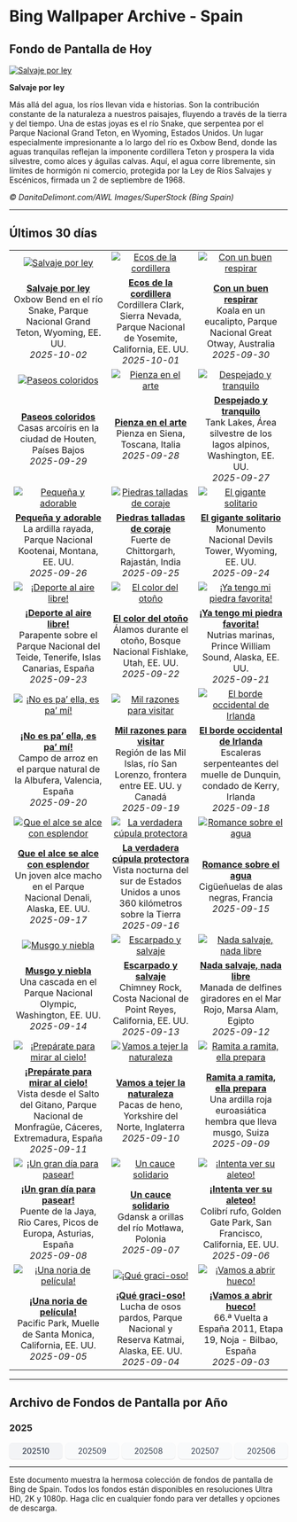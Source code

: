 # Bing Wallpaper Archive - Spain

## Fondo de Pantalla de Hoy

[![Salvaje por ley](https://www.bing.com/th?id=OHR.OxbowBend_ES-ES2093724420_UHD.jpg&pid=hp&w=2560)](https://bing.codexun.com/es/detail/20251002)

**Salvaje por ley**

Más allá del agua, los ríos llevan vida e historias. Son la contribución constante de la naturaleza a nuestros paisajes, fluyendo a través de la tierra y del tiempo. Una de estas joyas es el río Snake, que serpentea por el Parque Nacional Grand Teton, en Wyoming, Estados Unidos. Un lugar especialmente impresionante a lo largo del río es Oxbow Bend, donde las aguas tranquilas reflejan la imponente cordillera Teton y prospera la vida silvestre, como alces y águilas calvas. Aquí, el agua corre libremente, sin límites de hormigón ni comercio, protegida por la Ley de Ríos Salvajes y Escénicos, firmada un 2 de septiembre de 1968.

*© DanitaDelimont.com/AWL Images/SuperStock (Bing Spain)*

---

## Últimos 30 días

| | | |
|:---:|:---:|:---:|
| [![Salvaje por ley](https://www.bing.com/th?id=OHR.OxbowBend_ES-ES2093724420_UHD.jpg&pid=hp&w=2560)](https://bing.codexun.com/es/detail/20251002) | [![Ecos de la cordillera](https://www.bing.com/th?id=OHR.YosemiteClark_ES-ES0823562766_UHD.jpg&pid=hp&w=2560)](https://bing.codexun.com/es/detail/20251001) | [![Con un buen respirar](https://www.bing.com/th?id=OHR.EucalyptusKoala_ES-ES0797719606_UHD.jpg&pid=hp&w=2560)](https://bing.codexun.com/es/detail/20250930) | 
| **[Salvaje por ley](https://bing.codexun.com/es/detail/20251002)**<br>Oxbow Bend en el río Snake, Parque Nacional Grand Teton, Wyoming, EE. UU.<br>*2025-10-02* | **[Ecos de la cordillera](https://bing.codexun.com/es/detail/20251001)**<br>Cordillera Clark, Sierra Nevada, Parque Nacional de Yosemite, California, EE. UU.<br>*2025-10-01* | **[Con un buen respirar](https://bing.codexun.com/es/detail/20250930)**<br>Koala en un eucalipto, Parque Nacional Great Otway, Australia<br>*2025-09-30* | 
| [![Paseos coloridos](https://www.bing.com/th?id=OHR.HoutenHouses_ES-ES0772668707_UHD.jpg&pid=hp&w=2560)](https://bing.codexun.com/es/detail/20250929) | [![Pienza en el arte](https://www.bing.com/th?id=OHR.PienzaItaly_ES-ES1965715400_UHD.jpg&pid=hp&w=2560)](https://bing.codexun.com/es/detail/20250928) | [![Despejado y tranquilo](https://www.bing.com/th?id=OHR.TankLakes_ES-ES1860818071_UHD.jpg&pid=hp&w=2560)](https://bing.codexun.com/es/detail/20250927) | 
| **[Paseos coloridos](https://bing.codexun.com/es/detail/20250929)**<br>Casas arcoíris en la ciudad de Houten, Países Bajos<br>*2025-09-29* | **[Pienza en el arte](https://bing.codexun.com/es/detail/20250928)**<br>Pienza en Siena, Toscana, Italia<br>*2025-09-28* | **[Despejado y tranquilo](https://bing.codexun.com/es/detail/20250927)**<br>Tank Lakes, Área silvestre de los lagos alpinos, Washington, EE. UU.<br>*2025-09-27* | 
| [![Pequeña y adorable](https://www.bing.com/th?id=OHR.AutumnChipmunk_ES-ES0673938292_UHD.jpg&pid=hp&w=2560)](https://bing.codexun.com/es/detail/20250926) | [![Piedras talladas de coraje](https://www.bing.com/th?id=OHR.FortChittorgarh_ES-ES0644530390_UHD.jpg&pid=hp&w=2560)](https://bing.codexun.com/es/detail/20250925) | [![El gigante solitario](https://www.bing.com/th?id=OHR.BearLodge_ES-ES0617575565_UHD.jpg&pid=hp&w=2560)](https://bing.codexun.com/es/detail/20250924) | 
| **[Pequeña y adorable](https://bing.codexun.com/es/detail/20250926)**<br>La ardilla rayada, Parque Nacional Kootenai, Montana, EE. UU.<br>*2025-09-26* | **[Piedras talladas de coraje](https://bing.codexun.com/es/detail/20250925)**<br>Fuerte de Chittorgarh, Rajastán, India<br>*2025-09-25* | **[El gigante solitario](https://bing.codexun.com/es/detail/20250924)**<br>Monumento Nacional Devils Tower, Wyoming, EE. UU.<br>*2025-09-24* | 
| [![¡Deporte al aire libre!](https://www.bing.com/th?id=OHR.SportWeekTeide_ES-ES0590010437_UHD.jpg&pid=hp&w=2560)](https://bing.codexun.com/es/detail/20250923) | [![El color del otoño](https://www.bing.com/th?id=OHR.AspenEquinox_ES-ES0554126679_UHD.jpg&pid=hp&w=2560)](https://bing.codexun.com/es/detail/20250922) | [![¡Ya tengo mi piedra favorita!](https://www.bing.com/th?id=OHR.IceOtters_ES-ES0527606822_UHD.jpg&pid=hp&w=2560)](https://bing.codexun.com/es/detail/20250921) | 
| **[¡Deporte al aire libre!](https://bing.codexun.com/es/detail/20250923)**<br>Parapente sobre el Parque Nacional del Teide, Tenerife, Islas Canarias, España<br>*2025-09-23* | **[El color del otoño](https://bing.codexun.com/es/detail/20250922)**<br>Álamos durante el otoño, Bosque Nacional Fishlake, Utah, EE. UU.<br>*2025-09-22* | **[¡Ya tengo mi piedra favorita!](https://bing.codexun.com/es/detail/20250921)**<br>Nutrias marinas, Prince William Sound, Alaska, EE. UU.<br>*2025-09-21* | 
| [![¡No es pa’ ella, es pa’ mí!](https://www.bing.com/th?id=OHR.PaellaDay_ES-ES0490054669_UHD.jpg&pid=hp&w=2560)](https://bing.codexun.com/es/detail/20250920) | [![Mil razones para visitar](https://www.bing.com/th?id=OHR.ThousandIslands_ES-ES0457398976_UHD.jpg&pid=hp&w=2560)](https://bing.codexun.com/es/detail/20250919) | [![El borde occidental de Irlanda](https://www.bing.com/th?id=OHR.DunquinIreland_ES-ES8742460168_UHD.jpg&pid=hp&w=2560)](https://bing.codexun.com/es/detail/20250918) | 
| **[¡No es pa’ ella, es pa’ mí!](https://bing.codexun.com/es/detail/20250920)**<br>Campo de arroz en el parque natural de la Albufera, Valencia, España<br>*2025-09-20* | **[Mil razones para visitar](https://bing.codexun.com/es/detail/20250919)**<br>Región de las Mil Islas, río San Lorenzo, frontera entre EE. UU. y Canadá<br>*2025-09-19* | **[El borde occidental de Irlanda](https://bing.codexun.com/es/detail/20250918)**<br>Escaleras serpenteantes del muelle de Dunquin, condado de Kerry, Irlanda<br>*2025-09-18* | 
| [![Que el alce se alce con esplendor](https://www.bing.com/th?id=OHR.YoungMoose_ES-ES6683972972_UHD.jpg&pid=hp&w=2560)](https://bing.codexun.com/es/detail/20250917) | [![La verdadera cúpula protectora](https://www.bing.com/th?id=OHR.OzoneEarth_ES-ES8514798418_UHD.jpg&pid=hp&w=2560)](https://bing.codexun.com/es/detail/20250916) | [![Romance sobre el agua](https://www.bing.com/th?id=OHR.Echasse_ES-ES8443490175_UHD.jpg&pid=hp&w=2560)](https://bing.codexun.com/es/detail/20250915) | 
| **[Que el alce se alce con esplendor](https://bing.codexun.com/es/detail/20250917)**<br>Un joven alce macho en el Parque Nacional Denali, Alaska, EE. UU.<br>*2025-09-17* | **[La verdadera cúpula protectora](https://bing.codexun.com/es/detail/20250916)**<br>Vista nocturna del sur de Estados Unidos a unos 360 kilómetros sobre la Tierra<br>*2025-09-16* | **[Romance sobre el agua](https://bing.codexun.com/es/detail/20250915)**<br>Cigüeñuelas de alas negras, Francia<br>*2025-09-15* | 
| [![Musgo y niebla](https://www.bing.com/th?id=OHR.HohWaterfall_ES-ES8372999914_UHD.jpg&pid=hp&w=2560)](https://bing.codexun.com/es/detail/20250914) | [![Escarpado y salvaje](https://www.bing.com/th?id=OHR.PointReyesSeashore_ES-ES8209669177_UHD.jpg&pid=hp&w=2560)](https://bing.codexun.com/es/detail/20250913) | [![Nada salvaje, nada libre](https://www.bing.com/th?id=OHR.SpinnerDolphins_ES-ES8128013547_UHD.jpg&pid=hp&w=2560)](https://bing.codexun.com/es/detail/20250912) | 
| **[Musgo y niebla](https://bing.codexun.com/es/detail/20250914)**<br>Una cascada en el Parque Nacional Olympic, Washington, EE. UU.<br>*2025-09-14* | **[Escarpado y salvaje](https://bing.codexun.com/es/detail/20250913)**<br>Chimney Rock, Costa Nacional de Point Reyes, California, EE. UU.<br>*2025-09-13* | **[Nada salvaje, nada libre](https://bing.codexun.com/es/detail/20250912)**<br>Manada de delfines giradores en el Mar Rojo, Marsa Alam, Egipto<br>*2025-09-12* | 
| [![¡Prepárate para mirar al cielo!](https://www.bing.com/th?id=OHR.ExtremaduraJamon_ES-ES8041175238_UHD.jpg&pid=hp&w=2560)](https://bing.codexun.com/es/detail/20250911) | [![Vamos a tejer la naturaleza](https://www.bing.com/th?id=OHR.YorkshireHay_ES-ES7917729802_UHD.jpg&pid=hp&w=2560)](https://bing.codexun.com/es/detail/20250910) | [![Ramita a ramita, ella prepara](https://www.bing.com/th?id=OHR.SwissSquirrel_ES-ES7836274977_UHD.jpg&pid=hp&w=2560)](https://bing.codexun.com/es/detail/20250909) | 
| **[¡Prepárate para mirar al cielo!](https://bing.codexun.com/es/detail/20250911)**<br>Vista desde el Salto del Gitano, Parque Nacional de Monfragüe, Cáceres, Extremadura, España<br>*2025-09-11* | **[Vamos a tejer la naturaleza](https://bing.codexun.com/es/detail/20250910)**<br>Pacas de heno, Yorkshire del Norte, Inglaterra<br>*2025-09-10* | **[Ramita a ramita, ella prepara](https://bing.codexun.com/es/detail/20250909)**<br>Una ardilla roja euroasiática hembra que lleva musgo, Suiza<br>*2025-09-09* | 
| [![¡Un gran día para pasear!](https://www.bing.com/th?id=OHR.LaJayaAsturiasDay_ES-ES0574508384_UHD.jpg&pid=hp&w=2560)](https://bing.codexun.com/es/detail/20250908) | [![Un cauce solidario](https://www.bing.com/th?id=OHR.BlueGdansk_ES-ES7748880751_UHD.jpg&pid=hp&w=2560)](https://bing.codexun.com/es/detail/20250907) | [![¡Intenta ver su aleteo!](https://www.bing.com/th?id=OHR.RufousHummer_ES-ES7667920526_UHD.jpg&pid=hp&w=2560)](https://bing.codexun.com/es/detail/20250906) | 
| **[¡Un gran día para pasear!](https://bing.codexun.com/es/detail/20250908)**<br>Puente de la Jaya, Rio Cares, Picos de Europa, Asturias, España<br>*2025-09-08* | **[Un cauce solidario](https://bing.codexun.com/es/detail/20250907)**<br>Gdansk a orillas del río Motława, Polonia<br>*2025-09-07* | **[¡Intenta ver su aleteo!](https://bing.codexun.com/es/detail/20250906)**<br>Colibrí rufo, Golden Gate Park, San Francisco, California, EE. UU.<br>*2025-09-06* | 
| [![¡Una noria de película!](https://www.bing.com/th?id=OHR.SunsetPier_ES-ES7586673768_UHD.jpg&pid=hp&w=2560)](https://bing.codexun.com/es/detail/20250905) | [![¡Qué graci-oso!](https://www.bing.com/th?id=OHR.WrestlingBears_ES-ES0873710105_UHD.jpg&pid=hp&w=2560)](https://bing.codexun.com/es/detail/20250904) | [![¡Vamos a abrir hueco!](https://www.bing.com/th?id=OHR.LaVueltaBilbao_ES-ES0567019335_UHD.jpg&pid=hp&w=2560)](https://bing.codexun.com/es/detail/20250903) | 
| **[¡Una noria de película!](https://bing.codexun.com/es/detail/20250905)**<br>Pacific Park, Muelle de Santa Monica, California, EE. UU.<br>*2025-09-05* | **[¡Qué graci-oso!](https://bing.codexun.com/es/detail/20250904)**<br>Lucha de osos pardos, Parque Nacional y Reserva Katmai, Alaska, EE. UU.<br>*2025-09-04* | **[¡Vamos a abrir hueco!](https://bing.codexun.com/es/detail/20250903)**<br>66.ª Vuelta a España 2011, Etapa 19, Noja - Bilbao, España<br>*2025-09-03* | 


---

## Archivo de Fondos de Pantalla por Año

### 2025
<div style="display: grid; grid-template-columns: repeat(auto-fit, minmax(80px, 1fr)); gap: 6px; margin: 12px 0;">
<a href="https://bing.codexun.com/es/archive/202510" style="padding: 6px 12px; font-size: 14px; border-radius: 6px; box-shadow: 0 1px 2px rgba(0,0,0,0.1); background-color: #f3f4f6; color: #374151; text-decoration: none; text-align: center; transition: background-color 0.2s ease; font-weight: 500;">202510</a>
<a href="https://bing.codexun.com/es/archive/202509" style="padding: 6px 12px; font-size: 14px; border-radius: 6px; box-shadow: 0 1px 2px rgba(0,0,0,0.1); background-color: #f9fafb; color: #374151; text-decoration: none; text-align: center; transition: background-color 0.2s ease;">202509</a>
<a href="https://bing.codexun.com/es/archive/202508" style="padding: 6px 12px; font-size: 14px; border-radius: 6px; box-shadow: 0 1px 2px rgba(0,0,0,0.1); background-color: #f9fafb; color: #374151; text-decoration: none; text-align: center; transition: background-color 0.2s ease;">202508</a>
<a href="https://bing.codexun.com/es/archive/202507" style="padding: 6px 12px; font-size: 14px; border-radius: 6px; box-shadow: 0 1px 2px rgba(0,0,0,0.1); background-color: #f9fafb; color: #374151; text-decoration: none; text-align: center; transition: background-color 0.2s ease;">202507</a>
<a href="https://bing.codexun.com/es/archive/202506" style="padding: 6px 12px; font-size: 14px; border-radius: 6px; box-shadow: 0 1px 2px rgba(0,0,0,0.1); background-color: #f9fafb; color: #374151; text-decoration: none; text-align: center; transition: background-color 0.2s ease;">202506</a>
</div>



---

Este documento muestra la hermosa colección de fondos de pantalla de Bing de Spain. Todos los fondos están disponibles en resoluciones Ultra HD, 2K y 1080p. Haga clic en cualquier fondo para ver detalles y opciones de descarga.
